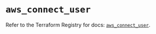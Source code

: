 # `aws_connect_user`

Refer to the Terraform Registry for docs: [`aws_connect_user`](https://registry.terraform.io/providers/hashicorp/aws/5.37.0/docs/resources/connect_user).
